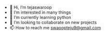 - 👋 Hi, I’m tejaswaroop
- 👀 I’m interested in many things 
- 🌱 I’m currently learning python 
- 💞️ I’m looking to collaborate on new projects 
- 📫 How to reach me swaoopteju9@gmail.com

<!---
teja4765/teja4765 is a ✨ special ✨ repository because its `README.md` (this file) appears on your GitHub profile.
You can click the Preview link to take a look at your changes.
--->
